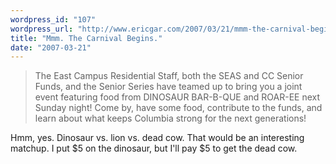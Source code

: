 ```yaml
---
wordpress_id: "107"
wordpress_url: "http://www.ericgar.com/2007/03/21/mmm-the-carnival-begins/"
title: "Mmm. The Carnival Begins."
date: "2007-03-21"
---
```

<blockquote>The East Campus Residential Staff, both the SEAS and CC Senior Funds, and the Senior Series have teamed up to bring you a joint event featuring food from DINOSAUR BAR-B-QUE and ROAR-EE next Sunday night! Come by, have some food, contribute to the funds, and learn about what keeps Columbia strong for the next generations!</blockquote>

Hmm, yes. Dinosaur vs. lion vs. dead cow. That would be an interesting matchup. I put $5 on the dinosaur, but I'll pay $5 to get the dead cow.

